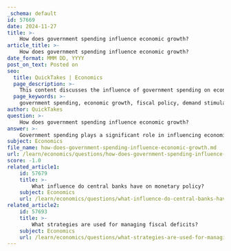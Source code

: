 ```yaml
---
_schema: default
id: 57669
date: 2024-11-27
title: >-
    How does government spending influence economic growth?
article_title: >-
    How does government spending influence economic growth?
date_format: MMM DD, YYYY
post_on_text: Posted on
seo:
  title: QuickTakes | Economics
  page_description: >-
    This content discusses the influence of government spending on economic growth, highlighting its role in stimulating demand, enhancing productivity, potential crowding out effects, differing economic perspectives, distributional effects, and the importance of long-term sustainability.
  page_keywords: >-
    government spending, economic growth, fiscal policy, demand stimulation, supply-side effects, infrastructure investment, education funding, crowding out, economic inequality, long-term sustainability
author: QuickTakes
question: >-
    How does government spending influence economic growth?
answer: >-
    Government spending plays a significant role in influencing economic growth through various mechanisms. Here are some key points regarding its impact:\n\n1. **Stimulating Demand**: During periods of economic downturn, increased government spending can stimulate demand. This is particularly important in mitigating the effects of a recession, as government expenditures can lead to a chain reaction of spending throughout the economy. When the government invests in infrastructure, education, or healthcare, it can create jobs and increase disposable income, which in turn boosts consumer spending.\n\n2. **Supply-Side Effects**: Government spending can also impact the supply side of the economy. For instance, investments in education and training can enhance labor productivity, leading to higher long-term economic growth. By improving the skills of the workforce, government spending can foster innovation and efficiency in various sectors.\n\n3. **Crowding Out**: However, the effectiveness of government spending is contingent on the state of the economy. If the economy is operating near full capacity, increased government spending may lead to crowding out, where private sector investment is reduced due to higher interest rates or resource allocation towards government projects. This can result in inflationary pressures without a significant increase in real GDP.\n\n4. **Controversial Perspectives**: Economists hold differing views on the effectiveness of government spending. Some argue that excessive government spending can undermine economic growth by reallocating resources from the productive sector to government, which may use them less efficiently. Others contend that well-targeted fiscal policies can have a net positive effect on economic growth, particularly when they focus on capital accumulation and improving public services.\n\n5. **Distributional Effects**: The impact of fiscal policy, including government spending, also has distributional effects. It can influence income distribution and economic inequality, which are critical factors in assessing overall economic health. Policies that promote equitable growth can help ensure that vulnerable groups are not left behind.\n\n6. **Long-Term Sustainability**: For economic growth to be sustainable, it must not only focus on immediate stimulus but also consider long-term implications, such as the quality of public services and the efficiency of government interventions. Structural reforms and targeted social assistance can enhance the effectiveness of government spending.\n\nIn summary, government spending can significantly influence economic growth, particularly during downturns, but its effectiveness depends on various factors, including the economic context, the efficiency of resource allocation, and the focus on equitable growth.
subject: Economics
file_name: how-does-government-spending-influence-economic-growth.md
url: /learn/economics/questions/how-does-government-spending-influence-economic-growth
score: -1.0
related_article1:
    id: 57679
    title: >-
        What influence do central banks have on monetary policy?
    subject: Economics
    url: /learn/economics/questions/what-influence-do-central-banks-have-on-monetary-policy
related_article2:
    id: 57693
    title: >-
        What strategies are used for managing fiscal deficits?
    subject: Economics
    url: /learn/economics/questions/what-strategies-are-used-for-managing-fiscal-deficits
---
```


&nbsp;